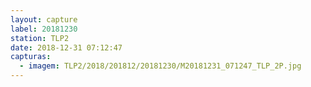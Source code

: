 ```yaml
---
layout: capture
label: 20181230
station: TLP2
date: 2018-12-31 07:12:47
capturas:
  - imagem: TLP2/2018/201812/20181230/M20181231_071247_TLP_2P.jpg
---
```


